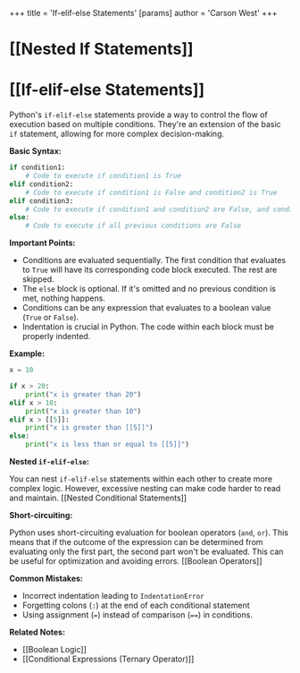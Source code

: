 +++
 title = 'If-elif-else Statements'
[params]
	author = 'Carson West'
+++
# [[Nested If Statements]]
# [[If-elif-else Statements]] 
Python's `if-elif-else` statements provide a way to control the flow of execution based on multiple conditions.  They're an extension of the basic `if` statement, allowing for more complex decision-making.

**Basic Syntax:**

```python
if condition1:
    # Code to execute if condition1 is True
elif condition2:
    # Code to execute if condition1 is False and condition2 is True
elif condition3:
    # Code to execute if condition1 and condition2 are False, and condition3 is True
else:
    # Code to execute if all previous conditions are False
```

**Important Points:**

*   Conditions are evaluated sequentially.  The first condition that evaluates to `True` will have its corresponding code block executed.  The rest are skipped.
*   The `else` block is optional. If it's omitted and no previous condition is met, nothing happens.
*   Conditions can be any expression that evaluates to a boolean value (`True` or `False`).
*   Indentation is crucial in Python.  The code within each block must be properly indented.


**Example:**

```python
x = 10

if x > 20:
    print("x is greater than 20")
elif x > 10:
    print("x is greater than 10")
elif x > [[5]]:
    print("x is greater than [[5]]")
else:
    print("x is less than or equal to [[5]]")

```

**Nested `if-elif-else`:**

You can nest `if-elif-else` statements within each other to create more complex logic.  However, excessive nesting can make code harder to read and maintain. [[Nested Conditional Statements]]

**Short-circuiting:**

Python uses short-circuiting evaluation for boolean operators (`and`, `or`). This means that if the outcome of the expression can be determined from evaluating only the first part, the second part won't be evaluated.  This can be useful for optimization and avoiding errors. [[Boolean Operators]]

**Common Mistakes:**

*   Incorrect indentation leading to `IndentationError`
*   Forgetting colons (`:`) at the end of each conditional statement
*   Using assignment (`=`) instead of comparison (`==`) in conditions.


**Related Notes:**

* [[Boolean Logic]]
* [[Conditional Expressions (Ternary Operator)]]

